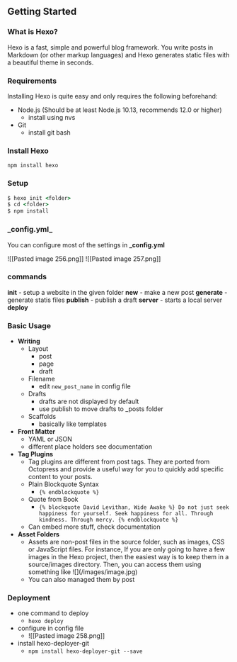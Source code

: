 ## Getting Started

### What is Hexo?
Hexo is a fast, simple and powerful blog framework. You write posts in Markdown (or other markup languages) and Hexo generates static files with a beautiful theme in seconds.

### Requirements
Installing Hexo is quite easy and only requires the following beforehand:

- Node.js (Should be at least Node.js 10.13, recommends 12.0 or higher)
	- install using nvs
- Git
	- install git bash

### Install Hexo
`npm install hexo`

### Setup
``` cmd 
$ hexo init <folder>
$ cd <folder>
$ npm install
```

### \_config.yml_
You can configure most of the settings in **\_config.yml**

![[Pasted image 256.png]]
![[Pasted image 257.png]]

### commands

**init** - setup a website in the given folder
**new** - make a new post 
**generate** - generate statis files
**publish** - publish a draft
**server** - starts a local server
**deploy**

### Basic Usage
- **Writing**
	- Layout
		- post
		- page
		- draft
	- Filename
		- edit `new_post_name` in config file
	- Drafts
		- drafts are not displayed by default
		- use publish to move drafts to \_posts folder
	- Scaffolds
		- basically like templates
- **Front Matter**
	- YAML or JSON
	- different place holders see documentation
- **Tag Plugins**
	- Tag plugins are different from post tags. They are ported from Octopress and provide a useful way for you to quickly add specific content to your posts.
	- Plain Blockquote Syntax
		- ``{% endblockquote %}``
	- Quote from Book
		- `{% blockquote David Levithan, Wide Awake %}
Do not just seek happiness for yourself. Seek happiness for all. Through kindness. Through mercy.
{% endblockquote %}`
	- Can embed more stuff, check documentation
- **Asset Folders**
	- Assets are non-post files in the source folder, such as images, CSS or JavaScript files. For instance, If you are only going to have a few images in the Hexo project, then the easiest way is to keep them in a source/images directory. Then, you can access them using something like \!\[](/images/image.jpg)
	- You can also managed them by post

### Deployment
- one command to deploy
	- `hexo deploy`
- configure in config file
	- ![[Pasted image 258.png]]
- install hexo-deployer-git
	- `npm install hexo-deployer-git --save`
